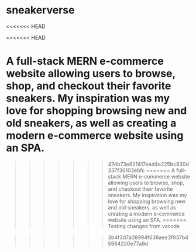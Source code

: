 # sneakerverse

<<<<<<< HEAD

<<<<<<< HEAD
# A full-stack MERN e-commerce website allowing users to browse, shop, and checkout their favorite sneakers. My inspiration was my love for shopping browsing new and old sneakers, as well as creating a modern e-commerce website using an SPA.

> > > > > > > 47db73e821417ead4e225bc830d337f36103ebfc
=======
A full-stack MERN e-commerce website allowing users to browse, shop, and checkout their favorite sneakers. My inspiration was my love for shopping browsing new and old sneakers, as well as creating a modern e-commerce website using an SPA.
=======
Testing changes from vscode

>>>>>>> 3b4f3d7a08994f638aee3f937b45984220e77a9d
